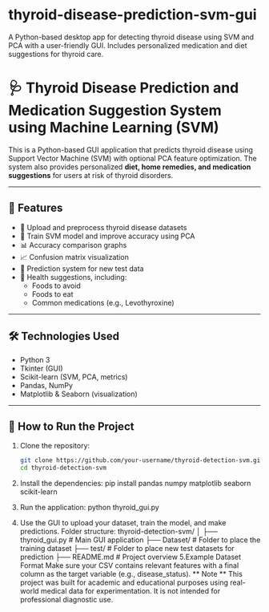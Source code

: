 # thyroid-disease-prediction-svm-gui
A Python-based desktop app for detecting thyroid disease using SVM and PCA with a user-friendly GUI. Includes personalized medication and diet suggestions for thyroid care.
# 🩺 Thyroid Disease Prediction and Medication Suggestion System using Machine Learning (SVM)

This is a Python-based GUI application that predicts thyroid disease using Support Vector Machine (SVM) with optional PCA feature optimization. The system also provides personalized **diet, home remedies, and medication suggestions** for users at risk of thyroid disorders.

---

## 🚀 Features

- 📂 Upload and preprocess thyroid disease datasets
- 🤖 Train SVM model and improve accuracy using PCA
- 📊 Accuracy comparison graphs
- 📈 Confusion matrix visualization
- 🧾 Prediction system for new test data
- 🍎 Health suggestions, including:
  - Foods to avoid
  - Foods to eat
  - Common medications (e.g., Levothyroxine)

---

## 🛠️ Technologies Used

- Python 3
- Tkinter (GUI)
- Scikit-learn (SVM, PCA, metrics)
- Pandas, NumPy
- Matplotlib & Seaborn (visualization)

---

## 📁 How to Run the Project

1. Clone the repository:

   ```bash
   git clone https://github.com/your-username/thyroid-detection-svm.git
   cd thyroid-detection-svm
2. Install the dependencies:
    pip install pandas numpy matplotlib seaborn scikit-learn
3. Run the application:
   python thyroid_gui.py
4. Use the GUI to upload your dataset, train the model, and make predictions.
   Folder structure:
   thyroid-detection-svm/
│
├── thyroid_gui.py             # Main GUI application
├── Dataset/                    # Folder to place the training dataset
├── test/                       # Folder to place new test datasets for prediction
├── README.md                   # Project overview
5.Example Dataset Format
Make sure your CSV contains relevant features with a final column as the target variable (e.g., disease_status).
** Note **
This project was built for academic and educational purposes using real-world medical data for experimentation. It is not intended for professional diagnostic use.


